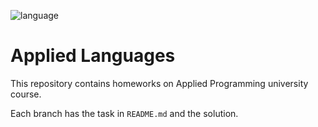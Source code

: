 ![language](https://img.shields.io/badge/language-ruby-red?style=for-the-badge)

# Applied Languages

This repository contains homeworks on Applied Programming university course.

Each branch has the task in `README.md` and the solution.
